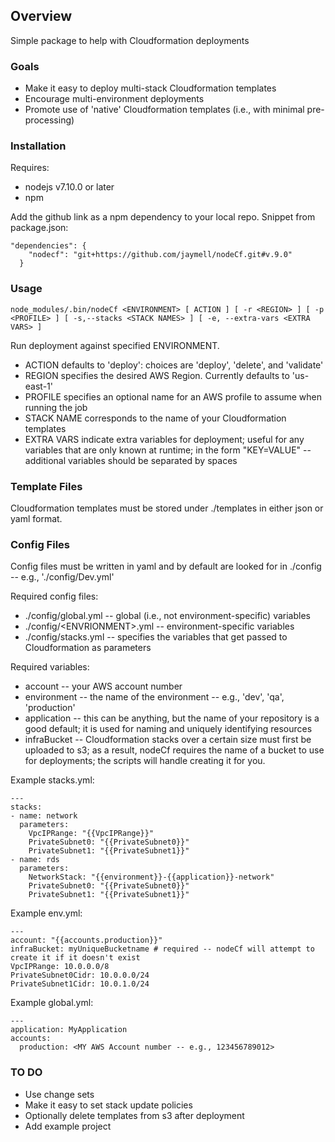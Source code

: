 ## Overview
Simple package to help with Cloudformation deployments

### Goals
* Make it easy to deploy multi-stack Cloudformation templates
* Encourage multi-environment deployments
* Promote use of 'native' Cloudformation templates (i.e., with minimal pre-processing)

### Installation
Requires:
* nodejs v7.10.0 or later
* npm

Add the github link as a npm dependency to your local repo. Snippet from package.json:
```
"dependencies": {
    "nodecf": "git+https://github.com/jaymell/nodeCf.git#v.9.0"
  }
```

### Usage
```
node_modules/.bin/nodeCf <ENVIRONMENT> [ ACTION ] [ -r <REGION> ] [ -p <PROFILE> ] [ -s,--stacks <STACK NAMES> ] [ -e, --extra-vars <EXTRA VARS> ]
```

Run deployment against specified ENVIRONMENT. 

* ACTION defaults to 'deploy': choices are 'deploy', 'delete', and 'validate'
* REGION specifies the desired AWS Region. Currently defaults to 'us-east-1'
* PROFILE specifies an optional name for an AWS profile to assume when running the job
* STACK NAME corresponds to the name of your Cloudformation templates
* EXTRA VARS indicate extra variables for deployment; useful for any variables that are only known at runtime; in the form "KEY=VALUE" -- additional variables should be separated by spaces

### Template Files
Cloudformation templates must be stored under ./templates in either json or yaml format.

### Config Files
Config files must be written in yaml and by default are looked for in ./config -- e.g., './config/Dev.yml'

Required config files:
* ./config/global.yml -- global (i.e., not environment-specific) variables
* ./config/\<ENVRIONMENT\>.yml -- environment-specific variables
* ./config/stacks.yml -- specifies the variables that get passed to Cloudformation as parameters

Required variables:
* account -- your AWS account number
* environment -- the name of the environment -- e.g., 'dev', 'qa', 'production'
* application -- this can be anything, but the name of your repository is a good default; it is used for naming and uniquely identifying resources
* infraBucket -- Cloudformation stacks over a certain size must first be uploaded to s3; as a result, nodeCf requires the name of a bucket to use for deployments; the scripts will handle creating it for you.

Example stacks.yml:
```
---
stacks:
- name: network
  parameters:
    VpcIPRange: "{{VpcIPRange}}"
    PrivateSubnet0: "{{PrivateSubnet0}}"
    PrivateSubnet1: "{{PrivateSubnet1}}"
- name: rds
  parameters:
    NetworkStack: "{{environment}}-{{application}}-network"
    PrivateSubnet0: "{{PrivateSubnet0}}"
    PrivateSubnet1: "{{PrivateSubnet1}}"
```

Example env.yml:
```
---
account: "{{accounts.production}}"
infraBucket: myUniqueBucketname # required -- nodeCf will attempt to create it if it doesn't exist
VpcIPRange: 10.0.0.0/8
PrivateSubnet0Cidr: 10.0.0.0/24
PrivateSubnet1Cidr: 10.0.1.0/24
```

Example global.yml:
```
---
application: MyApplication
accounts:
  production: <MY AWS Account number -- e.g., 123456789012>
```

### TO DO
* Use change sets
* Make it easy to set stack update policies
* Optionally delete templates from s3 after deployment
* Add example project

